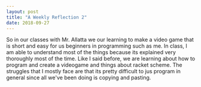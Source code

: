 ```yaml
---
layout: post
title: "A Weekly Reflection 2"
date: 2018-09-27
---
```



  So in our classes with Mr. Allatta we our learning to make a video game that is short and easy for us beginners in programming such as me.
In class, I am able to understand most of the things because its explained very thoroughly most of the time.
Like I said before, we are learning about how to program and create a videogame and things about racket scheme.
The struggles that I mostly face are that its pretty difficult to jus program in general since all we've been doing is copying and pasting.
